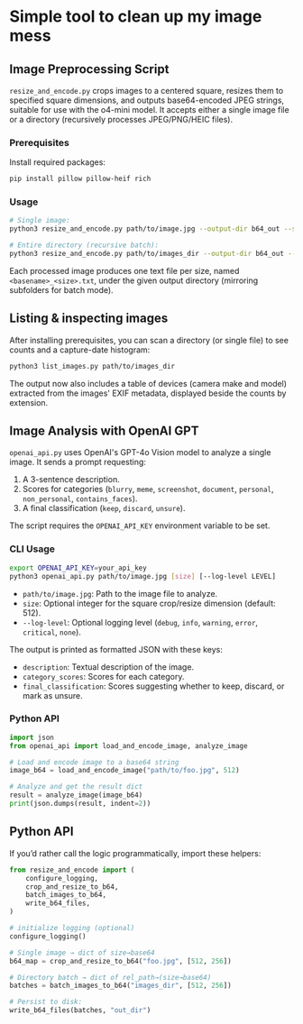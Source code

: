 # Simple tool to clean up my image mess

## Image Preprocessing Script

`resize_and_encode.py` crops images to a centered square, resizes them to specified square dimensions, and outputs base64-encoded JPEG strings, suitable for use with the o4-mini model. It accepts either a single image file or a directory (recursively processes JPEG/PNG/HEIC files).

### Prerequisites

Install required packages:

```bash
pip install pillow pillow-heif rich
```

### Usage

```bash
# Single image:
python3 resize_and_encode.py path/to/image.jpg --output-dir b64_out --sizes 512 256

# Entire directory (recursive batch):
python3 resize_and_encode.py path/to/images_dir --output-dir b64_out --sizes 512 256
```

Each processed image produces one text file per size, named `<basename>_<size>.txt`, under the given output directory (mirroring subfolders for batch mode).

## Listing & inspecting images

After installing prerequisites, you can scan a directory (or single file) to see counts and a capture-date histogram:

```bash
python3 list_images.py path/to/images_dir
```
The output now also includes a table of devices (camera make and model) extracted from the images' EXIF metadata, displayed beside the counts by extension.

## Image Analysis with OpenAI GPT

`openai_api.py` uses OpenAI's GPT-4o Vision model to analyze a single image. It sends a prompt requesting:
1. A 3-sentence description.
2. Scores for categories (`blurry`, `meme`, `screenshot`, `document`, `personal`, `non_personal`, `contains_faces`).
3. A final classification (`keep`, `discard`, `unsure`).

The script requires the `OPENAI_API_KEY` environment variable to be set.

### CLI Usage
```bash
export OPENAI_API_KEY=your_api_key
python3 openai_api.py path/to/image.jpg [size] [--log-level LEVEL]
```
- `path/to/image.jpg`: Path to the image file to analyze.
- `size`: Optional integer for the square crop/resize dimension (default: 512).
- `--log-level`: Optional logging level (`debug`, `info`, `warning`, `error`, `critical`, `none`).

The output is printed as formatted JSON with these keys:
- `description`: Textual description of the image.
- `category_scores`: Scores for each category.
- `final_classification`: Scores suggesting whether to keep, discard, or mark as unsure.

### Python API
```python
import json
from openai_api import load_and_encode_image, analyze_image

# Load and encode image to a base64 string
image_b64 = load_and_encode_image("path/to/foo.jpg", 512)

# Analyze and get the result dict
result = analyze_image(image_b64)
print(json.dumps(result, indent=2))
```

## Python API

If you’d rather call the logic programmatically, import these helpers:

```python
from resize_and_encode import (
    configure_logging,
    crop_and_resize_to_b64,
    batch_images_to_b64,
    write_b64_files,
)

# initialize logging (optional)
configure_logging()

# Single image → dict of size→base64
b64_map = crop_and_resize_to_b64("foo.jpg", [512, 256])

# Directory batch → dict of rel_path→(size→base64)
batches = batch_images_to_b64("images_dir", [512, 256])

# Persist to disk:
write_b64_files(batches, "out_dir")
```
